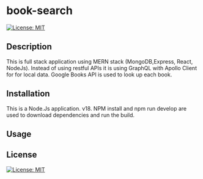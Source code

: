 # book-search
[![License: MIT](https://img.shields.io/badge/License-MIT-yellow.svg)](https://opensource.org/licenses/MIT)

## Description 

This is full stack application using MERN stack (MongoDB,Express, React, NodeJs). Instead of using restful APIs it is using GraphQL with Apollo Client for for local data. Google Books API is used to look up each book.

## Installation 

This is a Node.Js application. v18.
NPM install and npm run develop are used to download dependencies and run the build.

## Usage 






## License 

[![License: MIT](https://img.shields.io/badge/License-MIT-yellow.svg)](https://opensource.org/licenses/MIT)